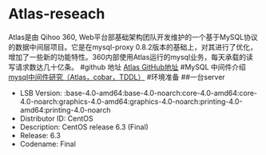 # Atlas-reseach
Atlas是由 Qihoo 360, Web平台部基础架构团队开发维护的一个基于MySQL协议的数据中间层项目。它是在mysql-proxy 0.8.2版本的基础上，对其进行了优化，增加了一些新的功能特性。360内部使用Atlas运行的mysql业务，每天承载的读写请求数达几十亿条。
#github 地址
[Atlas GitHub地址](https://github.com/Qihoo360/Atlas)
#MySQL 中间件介绍
[mysql中间件研究（Atlas，cobar，TDDL）](http://www.guokr.com/blog/475765/)
#环境准备
##一台server
* LSB Version:    :base-4.0-amd64:base-4.0-noarch:core-4.0-amd64:core-4.0-noarch:graphics-4.0-amd64:graphics-4.0-noarch:printing-4.0-amd64:printing-4.0-noarch
* Distributor ID: CentOS
* Description:    CentOS release 6.3 (Final)
* Release:        6.3
* Codename:       Final
